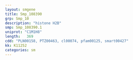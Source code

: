 ```yaml
---
layout: smgene
title: Smp_108390
grp: Smp_10
description: "histone H2B"
smp: Smp_108390.1
uniprot: "C1M1H8"
length:   369
cdd: "PLN00158, PTZ00463, cl00074, pfam00125, smart00427"
kk: K11252
categories: sm
---
```

